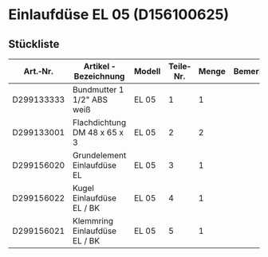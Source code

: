 # Einlaufdüse EL 05 (D156100625)

## Stückliste

|Art.‐Nr.|Artikel ‐ Bezeichnung|Modell|Teile‐Nr.|Menge|Bemerkung|
|---|---|---|---|---|---|
|D299133333|Bundmutter 1 1/2" ABS weiß|EL 05|1|1| |
|D299133001|Flachdichtung DM 48 x 65 x 3|EL 05|2|2| |
|D299156020|Grundelement Einlaufdüse EL|EL 05|3|1| |
|D299156022|Kugel Einlaufdüse EL / BK|EL 05|4|1| |
|D299156021|Klemmring Einlaufdüse EL / BK|EL 05|5|1| |

